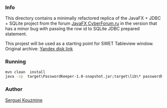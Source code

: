 ### Info

This directory contains a minimally refactored replica of the JavaFX + JDBC + SQLite project from the forum 
[JavaFX CyberForum.ru](http://www.cyberforum.ru/javafx/thread2147774.html) in the version that has a minor bug with passing the row id to 
SQLite JDBC prepared statement. 

This projest will be used as a starting point for SWET Tableview window.
Original archive: [Yandex disk link](https://yadi.sk/d/VClTsgSI3PpY2j)


### Running

```cmd
mvn clean  install
java -cp  target\PasswordKeeper-1.0-snapshot.jar;target\lib\* passwordkeeper.Main
```
### Author
[Serguei Kouzmine](kouzmine_serguei@yahoo.com)
